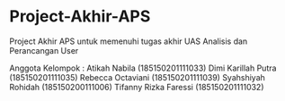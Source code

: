 # Project-Akhir-APS
Project Akhir APS untuk memenuhi tugas akhir UAS Analisis dan Perancangan User

Anggota Kelompok :
Atikah Nabila (185150201111033)
Dimi Karillah Putra (185150201111035)
Rebecca Octaviani (185150201111039)
Syahshiyah Rohidah (185150200111006)
Tifanny Rizka Faressi (185150201111032)
